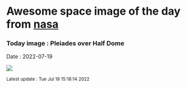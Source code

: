 
# Awesome space image of the day from [nasa](https://api.nasa.gov/)

### Today image : Pleiades over Half Dome

Date : 2022-07-19


![](https://apod.nasa.gov/apod/image/2207/HalfPleiades_Venkatraman_960.jpg)

<small>Latest update : Tue Jul 19 15:18:14 2022</small>



